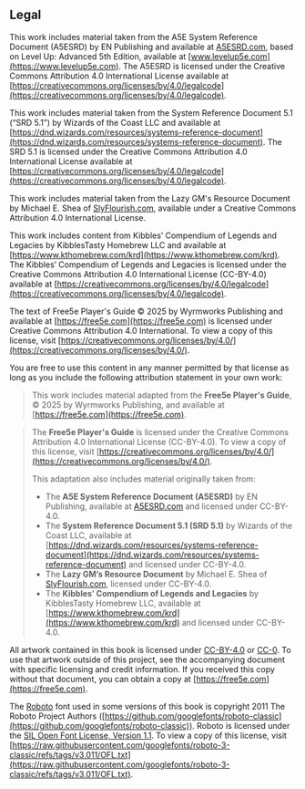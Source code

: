 ## Legal

This work includes material taken from the A5E System Reference Document (A5ESRD) by EN Publishing and available at [A5ESRD.com](https://A5ESRD.com), based on Level Up: Advanced 5th Edition, available at [www.levelup5e.com](https://www.levelup5e.com).
The A5ESRD is licensed under the Creative Commons Attribution 4.0 International License available at [https://creativecommons.org/licenses/by/4.0/legalcode](https://creativecommons.org/licenses/by/4.0/legalcode).

This work includes material taken from the System Reference Document 5.1 (“SRD 5.1”) by Wizards of the Coast LLC and available at [https://dnd.wizards.com/resources/systems-reference-document](https://dnd.wizards.com/resources/systems-reference-document).
The SRD 5.1 is licensed under the Creative Commons Attribution 4.0 International License available at [https://creativecommons.org/licenses/by/4.0/legalcode](https://creativecommons.org/licenses/by/4.0/legalcode).

This work includes material taken from the Lazy GM's Resource Document by Michael E. Shea of [SlyFlourish.com](https://SlyFlourish.com), available under a Creative Commons Attribution 4.0 International License.
<!-- TODO Add a link to the license -->

This work includes content from Kibbles’ Compendium of Legends and Legacies by KibblesTasty Homebrew LLC and available at [https://www.kthomebrew.com/krd](https://www.kthomebrew.com/krd).
The Kibbles’ Compendium of Legends and Legacies is licensed under the Creative Commons Attribution 4.0 International License (CC-BY-4.0) available at [https://creativecommons.org/licenses/by/4.0/legalcode](https://creativecommons.org/licenses/by/4.0/legalcode).

The text of Free5e Player's Guide © 2025 by Wyrmworks Publishing and available at [https://free5e.com](https://free5e.com) is licensed under Creative Commons Attribution 4.0 International.
To view a copy of this license, visit [https://creativecommons.org/licenses/by/4.0/](https://creativecommons.org/licenses/by/4.0/).

You are free to use this content in any manner permitted by that license as long as you include the following attribution statement in your own work:
<!-- TODO Shouldn't this be the GM Handbook? -->
> This work includes material adapted from the **Free5e Player's Guide**, © 2025 by Wyrmworks Publishing, and available at [https://free5e.com](https://free5e.com).
<!-- TODO Shouldn't this be the GM Handbook? -->
> The **Free5e Player's Guide** is licensed under the Creative Commons Attribution 4.0 International License (CC-BY-4.0).
> To view a copy of this license, visit [https://creativecommons.org/licenses/by/4.0/](https://creativecommons.org/licenses/by/4.0/).
>
> This adaptation also includes material originally taken from:
>
> - The **A5E System Reference Document (A5ESRD)** by EN Publishing, available at [A5ESRD.com](https://A5ESRD.com) and licensed under CC-BY-4.0.
> - The **System Reference Document 5.1 (SRD 5.1)** by Wizards of the Coast LLC, available at [https://dnd.wizards.com/resources/systems-reference-document](https://dnd.wizards.com/resources/systems-reference-document) and licensed under CC-BY-4.0.
> - The **Lazy GM’s Resource Document** by Michael E. Shea of [SlyFlourish.com](SlyFlourish.com), licensed under CC-BY-4.0.
> - The **Kibbles’ Compendium of Legends and Legacies** by KibblesTasty Homebrew LLC, available at [https://www.kthomebrew.com/krd](https://www.kthomebrew.com/krd) and licensed under CC-BY-4.0.

All artwork contained in this book is licensed under [CC-BY-4.0](https://creativecommons.org/licenses/by/4.0/) or [CC-0](https://creativecommons.org/publicdomain/zero/1.0/deed).
To use that artwork outside of this project, see the accompanying document with specific licensing and credit information.
If you received this copy without that document, you can obtain a copy at [https://free5e.com](https://free5e.com).

The [Roboto](https://github.com/googlefonts/roboto-3-classic) font used in some versions of this book is copyright 2011 The Roboto Project Authors ([https://github.com/googlefonts/roboto-classic](https://github.com/googlefonts/roboto-classic)).
Roboto is licensed under the [SIL Open Font License, Version 1.1](https://openfontlicense.org/open-font-license-official-text/).
To view a copy of this license, visit [https://raw.githubusercontent.com/googlefonts/roboto-3-classic/refs/tags/v3.011/OFL.txt](https://raw.githubusercontent.com/googlefonts/roboto-3-classic/refs/tags/v3.011/OFL.txt).
